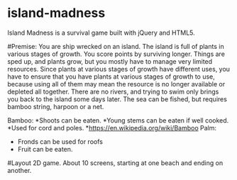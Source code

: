 # island-madness
Island Madness is a survival game built with jQuery and HTML5. 

#Premise:
You are ship wrecked on an island. The island is full of plants in various stages of growth.
You score points by surviving longer. Things are sped up, and plants grow, but you mostly have to manage very limited resources. Since plants at various stages of growth have different uses, you have to ensure that you have plants at various stages of growth to use, because using all of them may mean the resource is no longer available or depleted all together.
There are no rivers, and trying to swim only brings you back to the island some days later.
The sea can be fished, but requires bamboo string, harpoon or a net.

Bamboo:
*Shoots can be eaten.
*Young stems can be eaten if well cooked.
*Used for cord and poles.
*https://en.wikipedia.org/wiki/Bamboo
Palm:
*	Fronds can be used for roofs
*	Fruit can be eaten.


#Layout
2D game. About 10 screens, starting at one beach and ending on another. 
